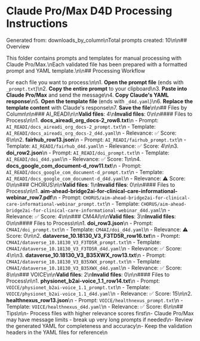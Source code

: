 # Claude Pro/Max D4D Processing Instructions

Generated from: downloads_by_column\nTotal prompts created: 10\n\n## Overview

This folder contains prompts and templates for manual processing with Claude Pro/Max.\nEach validated file has been prepared with a formatted prompt and YAML template.\n\n## Processing Workflow

For each file you want to process:\n\n1. **Open the prompt file** (ends with `_prompt.txt`)\n2. **Copy the entire prompt** to your clipboard\n3. **Paste into Claude Pro/Max** and send the message\n4. **Copy Claude's YAML response**\n5. **Open the template file** (ends with `_d4d.yaml`)\n6. **Replace the template content** with Claude's response\n7. **Save the file**\n\n## Files by Column\n\n### AI_READI\n\n**Valid files**: 4\n**Invalid files**: 0\n\n#### Files to Process\n\n1. **docs_aireadi_org_docs-2_row8.txt**\n   - Prompt: `AI_READI/docs_aireadi_org_docs-2_prompt.txt`\n   - Template: `AI_READI/docs_aireadi_org_docs-2_d4d.yaml`\n   - Relevance: ✅ Score: 6\n\n2. **fairhub_row13.json**\n   - Prompt: `AI_READI/fairhub_prompt.txt`\n   - Template: `AI_READI/fairhub_d4d.yaml`\n   - Relevance: ✅ Score: 4\n\n3. **doi_row2.json**\n   - Prompt: `AI_READI/doi_prompt.txt`\n   - Template: `AI_READI/doi_d4d.yaml`\n   - Relevance: ✅ Score: 1\n\n4. **docs_google_com_document-d_row11.txt**\n   - Prompt: `AI_READI/docs_google_com_document-d_prompt.txt`\n   - Template: `AI_READI/docs_google_com_document-d_d4d.yaml`\n   - Relevance: ⚠️ Score: 0\n\n### CHORUS\n\n**Valid files**: 1\n**Invalid files**: 0\n\n#### Files to Process\n\n1. **aim-ahead-bridge2ai-for-clinical-care-informational-webinar_row7.pdf**\n   - Prompt: `CHORUS/aim-ahead-bridge2ai-for-clinical-care-informational-webinar_prompt.txt`\n   - Template: `CHORUS/aim-ahead-bridge2ai-for-clinical-care-informational-webinar_d4d.yaml`\n   - Relevance: ✅ Score: 4\n\n### CM4AI\n\n**Valid files**: 3\n**Invalid files**: 0\n\n#### Files to Process\n\n1. **doi_row3.json**\n   - Prompt: `CM4AI/doi_prompt.txt`\n   - Template: `CM4AI/doi_d4d.yaml`\n   - Relevance: ⚠️ Score: 0\n\n2. **dataverse_10.18130_V3_F3TD5R_row16.txt**\n   - Prompt: `CM4AI/dataverse_10.18130_V3_F3TD5R_prompt.txt`\n   - Template: `CM4AI/dataverse_10.18130_V3_F3TD5R_d4d.yaml`\n   - Relevance: ✅ Score: 4\n\n3. **dataverse_10.18130_V3_B35XWX_row13.txt**\n   - Prompt: `CM4AI/dataverse_10.18130_V3_B35XWX_prompt.txt`\n   - Template: `CM4AI/dataverse_10.18130_V3_B35XWX_d4d.yaml`\n   - Relevance: ✅ Score: 8\n\n### VOICE\n\n**Valid files**: 2\n**Invalid files**: 0\n\n#### Files to Process\n\n1. **physionet_b2ai-voice_1.1_row14.txt**\n   - Prompt: `VOICE/physionet_b2ai-voice_1.1_prompt.txt`\n   - Template: `VOICE/physionet_b2ai-voice_1.1_d4d.yaml`\n   - Relevance: ✅ Score: 15\n\n2. **healthnexus_row13.json**\n   - Prompt: `VOICE/healthnexus_prompt.txt`\n   - Template: `VOICE/healthnexus_d4d.yaml`\n   - Relevance: ✅ Score: 6\n\n## Tips\n\n- Process files with higher relevance scores first\n- Claude Pro/Max may have message limits - break up very long prompts if needed\n- Review the generated YAML for completeness and accuracy\n- Keep the validation headers in the YAML files for reference\n